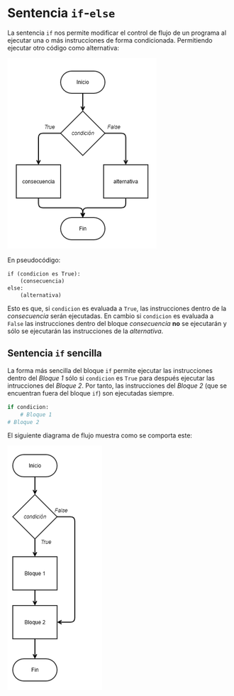 # Sentencia `if`-`else`

La sentencia `if` nos permite modificar el control de flujo de un programa al ejecutar una o más instrucciones de forma condicionada. Permitiendo ejecutar otro código como alternativa:

![alt text][if-else]

En pseudocódigo:
```
if (condicion es True):
    (consecuencia)
else:
    (alternativa)
```

Esto es que, si `condicion` es evaluada a `True`, las instrucciones dentro de la *consecuencia* serán ejecutadas. En cambio si `condicion` es evaluada a `False` las instrucciones dentro del bloque *consecuencia* **no** se ejecutarán y sólo se ejecutarán las instrucciones de la *alternativa*.

## Sentencia `if` sencilla

La forma más sencilla del bloque `if` permite ejecutar las instrucciones dentro del *Bloque 1* sólo si `condicion` es `True` para después ejecutar las intrucciones del *Bloque 2*. Por tanto, las instrucciones del *Bloque 2* (que se encuentran fuera del bloque `if`) son ejecutadas siempre.

```python
if condicion:
    # Bloque 1
# Bloque 2
```

El siguiente diagrama de flujo muestra como se comporta este:

![alt text][if-1]

[if-else]: ../img/if-else.png "if-else block"
[if-1]: ../img/if-1.png "Simple if block"
[if-2]: ../img/if-2.png "Simple if/else block"
[if-3]: ../img/if-3.png "Simple if/elif/else block"